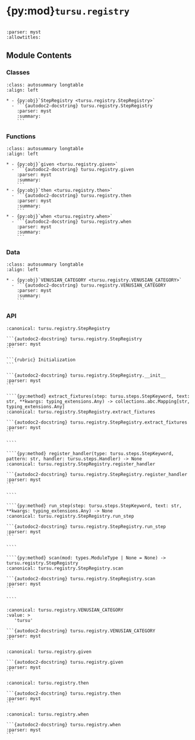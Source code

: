 # {py:mod}`tursu.registry`

```{py:module} tursu.registry
```

```{autodoc2-docstring} tursu.registry
:parser: myst
:allowtitles:
```

## Module Contents

### Classes

````{list-table}
:class: autosummary longtable
:align: left

* - {py:obj}`StepRegistry <tursu.registry.StepRegistry>`
  - ```{autodoc2-docstring} tursu.registry.StepRegistry
    :parser: myst
    :summary:
    ```
````

### Functions

````{list-table}
:class: autosummary longtable
:align: left

* - {py:obj}`given <tursu.registry.given>`
  - ```{autodoc2-docstring} tursu.registry.given
    :parser: myst
    :summary:
    ```
* - {py:obj}`then <tursu.registry.then>`
  - ```{autodoc2-docstring} tursu.registry.then
    :parser: myst
    :summary:
    ```
* - {py:obj}`when <tursu.registry.when>`
  - ```{autodoc2-docstring} tursu.registry.when
    :parser: myst
    :summary:
    ```
````

### Data

````{list-table}
:class: autosummary longtable
:align: left

* - {py:obj}`VENUSIAN_CATEGORY <tursu.registry.VENUSIAN_CATEGORY>`
  - ```{autodoc2-docstring} tursu.registry.VENUSIAN_CATEGORY
    :parser: myst
    :summary:
    ```
````

### API

`````{py:class} StepRegistry()
:canonical: tursu.registry.StepRegistry

```{autodoc2-docstring} tursu.registry.StepRegistry
:parser: myst
```

```{rubric} Initialization
```

```{autodoc2-docstring} tursu.registry.StepRegistry.__init__
:parser: myst
```

````{py:method} extract_fixtures(step: tursu.steps.StepKeyword, text: str, **kwargs: typing_extensions.Any) -> collections.abc.Mapping[str, typing_extensions.Any]
:canonical: tursu.registry.StepRegistry.extract_fixtures

```{autodoc2-docstring} tursu.registry.StepRegistry.extract_fixtures
:parser: myst
```

````

````{py:method} register_handler(type: tursu.steps.StepKeyword, pattern: str, handler: tursu.steps.Handler) -> None
:canonical: tursu.registry.StepRegistry.register_handler

```{autodoc2-docstring} tursu.registry.StepRegistry.register_handler
:parser: myst
```

````

````{py:method} run_step(step: tursu.steps.StepKeyword, text: str, **kwargs: typing_extensions.Any) -> None
:canonical: tursu.registry.StepRegistry.run_step

```{autodoc2-docstring} tursu.registry.StepRegistry.run_step
:parser: myst
```

````

````{py:method} scan(mod: types.ModuleType | None = None) -> tursu.registry.StepRegistry
:canonical: tursu.registry.StepRegistry.scan

```{autodoc2-docstring} tursu.registry.StepRegistry.scan
:parser: myst
```

````

`````

````{py:data} VENUSIAN_CATEGORY
:canonical: tursu.registry.VENUSIAN_CATEGORY
:value: >
   'tursu'

```{autodoc2-docstring} tursu.registry.VENUSIAN_CATEGORY
:parser: myst
```

````

````{py:function} given(pattern: str) -> typing.Callable[[tursu.steps.Handler], tursu.steps.Handler]
:canonical: tursu.registry.given

```{autodoc2-docstring} tursu.registry.given
:parser: myst
```
````

````{py:function} then(pattern: str) -> typing.Callable[[tursu.steps.Handler], tursu.steps.Handler]
:canonical: tursu.registry.then

```{autodoc2-docstring} tursu.registry.then
:parser: myst
```
````

````{py:function} when(pattern: str) -> typing.Callable[[tursu.steps.Handler], tursu.steps.Handler]
:canonical: tursu.registry.when

```{autodoc2-docstring} tursu.registry.when
:parser: myst
```
````
